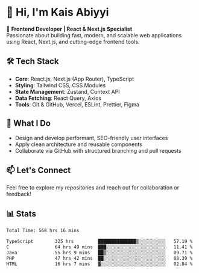 # 👋 Hi, I'm Kais Abiyyi

🚀 **Frontend Developer | React & Next.js Specialist**  
Passionate about building fast, modern, and scalable web applications using React, Next.js, and cutting-edge frontend tools.

## 🛠️ Tech Stack
- **Core**: React.js, Next.js (App Router), TypeScript
- **Styling**: Tailwind CSS, CSS Modules
- **State Management**: Zustand, Context API
- **Data Fetching**: React Query, Axios
- **Tools**: Git & GitHub, Vercel, ESLint, Prettier, Figma

## 📌 What I Do
- Design and develop performant, SEO-friendly user interfaces
- Apply clean architecture and reusable components
- Collaborate via GitHub with structured branching and pull requests

## 📫 Let's Connect
Feel free to explore my repositories and reach out for collaboration or feedback!

## 📊 Stats
<!--START_SECTION:waka-->

```txt
Total Time: 568 hrs 16 mins

TypeScript        325 hrs         ██████████████▒░░░░░░░░░░   57.19 %
C                 64 hrs 49 mins  ███░░░░░░░░░░░░░░░░░░░░░░   11.41 %
Java              55 hrs 9 mins   ██▒░░░░░░░░░░░░░░░░░░░░░░   09.71 %
PHP               47 hrs 42 mins  ██░░░░░░░░░░░░░░░░░░░░░░░   08.39 %
HTML              16 hrs 7 mins   ▓░░░░░░░░░░░░░░░░░░░░░░░░   02.84 %
```

<!--END_SECTION:waka-->
